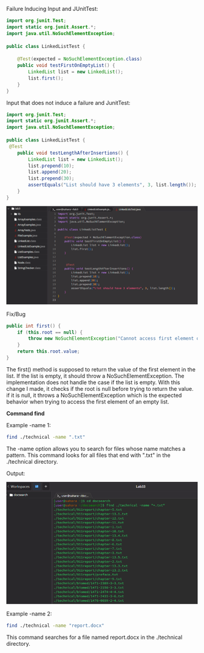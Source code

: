 Failure Inducing Input and JUnitTest:

```java
import org.junit.Test;
import static org.junit.Assert.*;
import java.util.NoSuchElementException;

public class LinkedListTest {

    @Test(expected = NoSuchElementException.class)
    public void testFirstOnEmptyList() {
        LinkedList list = new LinkedList();
        list.first(); 
    }
}
```

Input that does not induce a failure and JunitTest:

```java
import org.junit.Test;
import static org.junit.Assert.*;
import java.util.NoSuchElementException;

public class LinkedListTest {
 @Test
    public void testLengthAfterInsertions() {
        LinkedList list = new LinkedList();
        list.prepend(10);
        list.append(20);  
        list.prepend(30); 
        assertEquals("List should have 3 elements", 3, list.length());
    }
}
```
![Code](lab3ss/code1.PNG)

Fix/Bug
```java
public int first() {
    if (this.root == null) {
        throw new NoSuchElementException("Cannot access first element on an empty list.");
    }
    return this.root.value;
}
```
The first() method is supposed to return the value of the first element in the list. If the list is empty, it should throw a NoSuchElementException. The implementation does not handle the case if the list is empty. With this change I made, it checks if the root is null before trying to return the value. if it is null, it throws a NoSuchElementException which is the expected behavior when trying to access the first element of an empty list.

**Command find**

Example -name 1:
```bash
find ./technical -name ".txt"
```
The -name option allows you to search for files whose name matches a pattern. This command looks for all files that end with ".txt" in the ./technical directory.

Output:

![-name](lab3ss/-nameexample.PNG)

Example -name 2:

```bash
find ./technical -name "report.docx"
```
This command searches for a file named report.docx in the ./technical directory. 

